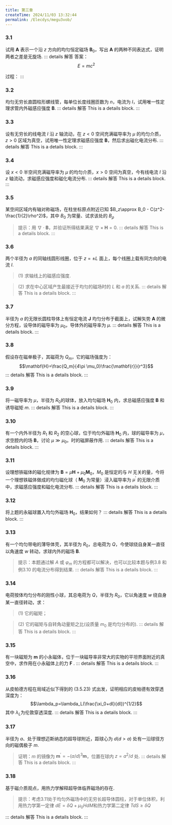 ```yaml
---
title: 第三章
createTime: 2024/11/03 13:32:44
permalink: /Elecdys/megu3vob/
---
```

### 3.1
试用 $\mathbf{A}$ 表示一个沿 $z$ 方向的均匀恒定磁场 $\mathbf{B}_0$，写出 $\mathbf{A}$ 的两种不同表达式，证明两者之差是无旋场.
::: details 解答
答案：
$$E=mc^2$$

过程：
:::

### 3.2
均匀无穷长直圆柱形螺线管，每单位长度线圈匝数为 $n$，电流为 $I$，试用唯一性定理求管内外磁感应强度 $\mathbf{B}$.
::: details 解答
This is a details block.
:::

### 3.3
设有无穷长的线电流 $I$ 沿 $z$ 轴流动，在 $z<0$ 空间充满磁导率为 $\mu$ 的均匀介质，$z>0$ 区域为真空，试用唯一性定理求磁感应强度 $\mathbf{B}$，然后求出磁化电流分布.
::: details 解答
This is a details block.
:::

### 3.4
设 $x<0$ 半空间充满磁导率为 $\mu$ 的均匀介质，$x>0$ 空间为真空，今有线电流 $I$ 沿 $z$ 轴流动，求磁感应强度和磁化电流分布.
::: details 解答
This is a details block.
:::

### 3.5
某空间区域内有轴对称磁场，在柱坐标原点附近已知 $B_z\approx B_0 - C(z^2-\frac{1}{2}\rho^2)$，其中 $B_0$ 为常量、试求该处的 $B_\rho$
> 提示：用 $\nabla \cdot \mathbf{B}$，并验证所得结果满足 $\nabla \times \mathbf{H}=0$.
::: details 解答
This is a details block.
:::

### 3.6
两个半径为 $a$ 的同轴线圆形线圈，位于 $z=\pm L$ 面上，每个线圈上载有同方向的电流 $I$.
> (1) 求轴线上的磁感应强度.

> (2) 求在中心区域产生最接近于均匀的磁场时的 $L$ 和 $a$ 的关系.
::: details 解答
This is a details block.
:::

### 3.7
半径为 $a$ 的无限长圆柱导体上有恒定电流 $\mathbf{J}$ 均匀分布于截面上，试解矢势 $\mathbf{A}$ 的微分方程，设导体的磁导率为 $\mu_0$，导体外的磁导率为 $\mu$.
::: details 解答
This is a details block.
:::

### 3.8
假设存在磁单极子，其磁荷为 $Q_m$，它的磁场强度为：
$$\mathbf{H}=\frac{Q_m}{4\pi \mu_0}\frac{\mathbf{r}}{r^3}$$
::: details 解答
This is a details block.
:::

### 3.9
将一磁导率为 $\mu$，半径为 $R_0$的球体，放入均匀磁场 $\mathbf{H}_0$ 内，求总磁感应强度 $\mathbf{B}$ 和诱导磁矩 $m$.
::: details 解答
This is a details block.
:::

### 3.10
有一个内外半径为 $R_1$ 和 $R_2$ 的空心球，位于均匀外磁场 $\mathbf{H}_0$ 内，球的磁导率为 $\mu$，求空腔内的场 $\mathbf{B}$，讨论 $\mu \gg \mu_0$。时的磁屏蔽作用.
::: details 解答
This is a details block.
:::

### 3.11
设理想铁磁体的磁化规律为 $\mathbf{B}=\mu\mathbf{H}+\mu_0\mathbf{M}_0，M_0$ 是恒定的与 $H$ 无关的量，今将一个理想铁磁体做成的均匀磁化球（ $\mathbf{M}_0$ 为常量）浸入磁导率为 $\mu^\prime$ 的无限介质中，求磁感应强度和磁化电流分布.
::: details 解答
This is a details block.
:::

### 3.12
将上题的永磁球置入均匀外磁场 $\mathbf{H}_0$，结果如何？
::: details 解答
This is a details block.
:::

### 3.13
有一个均匀带电的薄导体壳，其半径为 $R_0$，总电荷为 $Q$，今使球绕自身某一直径以角速度 $w$ 转动，求球内外的磁场 $\mathbf{B}$.
> 提示：本题通过解 $A$ 或 $\varphi_m$ 的方程都可以解决，也可以比较本题与例3.8 和例3.10 的电流分布得到结果.
::: details 解答
This is a details block.
:::

### 3.14
电荷按体均匀分布的刚性小球，其总电荷为 $Q$，半径为 $R_0$，它以角速度 $w$ 绕自身某一直径转动，求：
> (1) 它的磁矩；

> (2) 它的磁矩与自转角动量矩之比(设质量 $m_0$ 是均匀分布的).
::: details 解答
This is a details block.
:::

### 3.15
有一块磁矩为 $\mathbf{m}$ 的小永磁体，位于一块磁导率非常大的实物的平坦界面附近的真空中，求作用在小永磁体上的力 $\mathbf{F}$ .
::: details 解答
This is a details block.
:::

### 3.16
从皮帕德方程在局域近似下得到的 (3.5.23) 式出发，证明相应的皮帕德有效穿透深度为：
$$\lambda_p=\lambda_L(\frac{\xi_0+dl}{dl})^{1/2}$$
其中 $\lambda_L$为伦敦穿透深度.
::: details 解答
This is a details block.
:::

### 3.17
半径为 $a$、处于理想迈斯纳态的超导球附近，距球心为 $d (d>a)$ 处有一沿球径方向的磁偶极子 $m$.
> 证明：$m$ 的镜像为 $\mathbf{m}^\prime=-(a/d)^3\mathbf{m}$，位置在球内 $z=a^2/d$ 处.
::: details 解答
This is a details block.
:::

### 3.18
基于磁介质观点，用热力学解释超导体临界磁场的存在.
> 提示：考虑3.11处于均匀外磁场中的无穷长超导体圆柱，对于单位体积，利用热力学第一定律 $dE=\delta Q+\mu_0 HdM$和热力学第二定律 $TdS\geqslant \delta Q$

::: details 解答
This is a details block.
:::